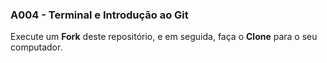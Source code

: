 ### A004 - Terminal e Introdução ao Git

Execute um **Fork** deste repositório, e em seguida, faça o **Clone** para o seu computador.